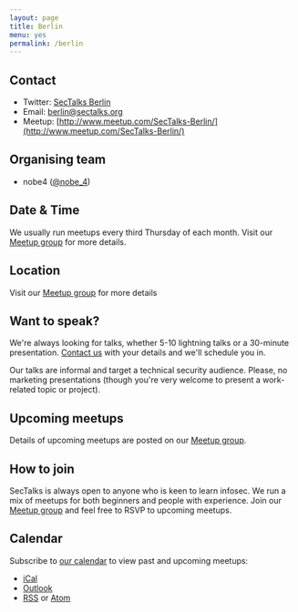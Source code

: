 ```yaml
---
layout: page
title: Berlin
menu: yes
permalink: /berlin
---
```


## Contact

* Twitter: [SecTalks Berlin](https://twitter.com/sectalks_ber)
* Email: [berlin@sectalks.org](mailto:berlin@sectalks.org)
* Meetup: [http://www.meetup.com/SecTalks-Berlin/](http://www.meetup.com/SecTalks-Berlin/)

## Organising team

* nobe4 ([@nobe_4](https://twitter.com/nobe_4))

## Date & Time

We usually run meetups every third Thursday of each month. Visit our [Meetup group](http://www.meetup.com/SecTalks-Berlin/) for more details.

## Location

Visit our [Meetup group](http://www.meetup.com/SecTalks-Berlin/) for more details

## Want to speak?

We're always looking for talks, whether 5-10 lightning talks or a 30-minute
presentation. [Contact us](mailto:berlin@sectalks.org) with your details and
we'll schedule you in.

Our talks are informal and target a technical security audience. Please, no
marketing presentations (though you're very welcome to present a work-related
topic or project).

## Upcoming meetups

Details of upcoming meetups are posted on our [Meetup
group](http://www.meetup.com/SecTalks-Berlin/).

## How to join

SecTalks is always open to anyone who is keen to learn infosec.
We run a mix of meetups for both beginners and people with experience.
Join our [Meetup group](http://www.meetup.com/SecTalks-Berlin/) and
feel free to RSVP to upcoming meetups.

## Calendar

Subscribe to [our calendar](http://www.meetup.com/SecTalks-Berlin/events/) to view past and upcoming meetups:

* [iCal](webcal://www.meetup.com/SecTalks-Berlin/events/ical/)
* [Outlook](http://www.meetup.com/SecTalks-Berlin/events/ical/)
* [RSS](http://www.meetup.com/SecTalks-Berlin/events/rss/) or [Atom](http://www.meetup.com/SecTalks-Berlin/events/atom/)
